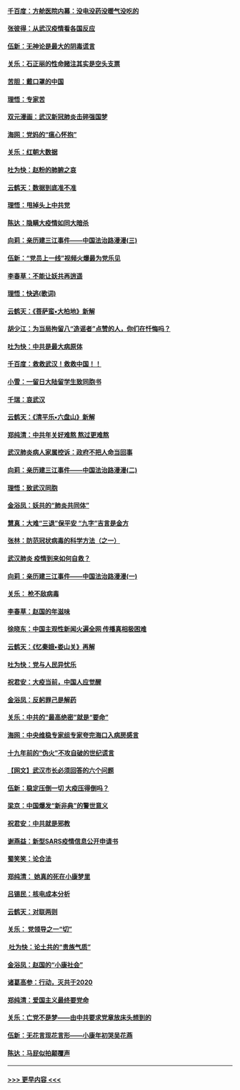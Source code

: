 #### [千百度：方舱医院内幕：没电没药没暖气没吃的](../pages/nsc993/n11850211.md?t=02071544) 
#### [张彼得：从武汉疫情看各国反应](../pages/nsc993/n11850102.md?t=02071544) 
#### [伍新：无神论是最大的阴毒谎言](../pages/nsc993/n11846129.md?t=02071544) 
#### [关乐：石正丽的性命赌注其实是空头支票](../pages/nsc993/n11846109.md?t=02071544) 
#### [苦胆：戴口罩的中国](../pages/nsc993/n11845576.md?t=02071544) 
#### [理悟：专家苦](../pages/nsc993/n11845564.md?t=02071544) 
#### [双元漫画：武汉新冠肺炎击碎强国梦](../pages/nsc993/n11843320.md?t=02071544) 
#### [海网：党妈的“瘟心怀抱”](../pages/nsc993/n11840740.md?t=02071544) 
#### [关乐：红朝大数据](../pages/nsc993/n11840675.md?t=02071544) 
#### [吐为快：赵粉的肺腑之哀](../pages/nsc993/n11840618.md?t=02071544) 
#### [云鹤天：数据到底准不准](../pages/nsc993/n11840325.md?t=02071544) 
#### [理悟：甩掉头上中共党](../pages/nsc993/n11838826.md?t=02071544) 
#### [陈达：隐瞒大疫情如同大暗杀](../pages/nsc993/n11838771.md?t=02071544) 
#### [向莉：亲历建三江事件——中国法治路漫漫(三)](../pages/nsc993/n11831825.md?t=02071544) 
#### [伍新：“党员上一线”视频火爆最为党乐见](../pages/nsc993/n11838200.md?t=02071544) 
#### [李春草：不能让妖共再逍遥](../pages/nsc993/n11838102.md?t=02071544) 
#### [理悟：快逃(歌词)](../pages/nsc993/n11838083.md?t=02071544) 
#### [云鹤天：《菩萨蛮▪大柏地》新解](../pages/nsc993/n11838059.md?t=02071544) 
#### [胡少江：为当局拘留八“造谣者”点赞的人，你们在忏悔吗？](../pages/nsc993/n11836801.md?t=02071544) 
#### [吐为快：中共是最大病原体](../pages/nsc993/n11836748.md?t=02071544) 
#### [千百度：救救武汉！救救中国！！](../pages/nsc993/n11836145.md?t=02071544) 
#### [小雪：一留日大陆留学生致同胞书](../pages/nsc993/n11834624.md?t=02071544) 
#### [千瑞：哀武汉](../pages/nsc993/n11833647.md?t=02071544) 
#### [云鹤天：《清平乐▪六盘山》新解](../pages/nsc993/n11833611.md?t=02071544) 
#### [郑纯清：中共年关好难熬 熬过更难熬](../pages/nsc993/n11833489.md?t=02071544) 
#### [武汉肺炎病人家属控诉：政府不把人命当回事](../pages/nsc993/n11833205.md?t=02071544) 
#### [向莉：亲历建三江事件——中国法治路漫漫(二)](../pages/nsc993/n11829102.md?t=02071544) 
#### [理悟：致武汉同胞](../pages/nsc993/n11831522.md?t=02071544) 
#### [金浴凤：妖共的“肺炎共同体”](../pages/nsc993/n11829448.md?t=02071544) 
#### [慧真：大难“三退”保平安 “九字”吉言是金方](../pages/nsc993/n11829501.md?t=02071544) 
#### [张林：防范冠状病毒的科学方法（之一）](../pages/nsc993/n11828618.md?t=02071544) 
#### [武汉肺炎 疫情到来如何自救？](../pages/nsc993/n11827632.md?t=02071544) 
#### [向莉：亲历建三江事件——中国法治路漫漫(一)](../pages/nsc993/n11827190.md?t=02071544) 
#### [关乐： 枪不敌病毒](../pages/nsc993/n11826746.md?t=02071544) 
#### [李春草：赵国的年滋味](../pages/nsc993/n11826321.md?t=02071544) 
#### [徐晓东：中国主观性新闻火遍全网 传播真相极困难](../pages/nsc993/n11826508.md?t=02071544) 
#### [云鹤天：《忆秦娥▪娄山关》再解](../pages/nsc993/n11824682.md?t=02071544) 
#### [吐为快：党与人民异忧乐](../pages/nsc993/n11824660.md?t=02071544) 
#### [祝君安：大疫当前，中国人应觉醒](../pages/nsc993/n11821946.md?t=02071544) 
#### [金浴凤：反躬罪己是解药](../pages/nsc993/n11820280.md?t=02071544) 
#### [关乐：中共的“最高绝密”就是“要命”](../pages/nsc993/n11816946.md?t=02071544) 
#### [海网：中央维稳专家组专家夸完海口入病房感言](../pages/nsc993/n11815138.md?t=02071544) 
#### [十九年前的“伪火”不攻自破的世纪谎言](../pages/nsc993/n11813238.md?t=02071544) 
#### [【网文】武汉市长必须回答的六个问题](../pages/nsc993/n11813848.md?t=02071544) 
#### [伍新：稳定压倒一切 大疫压得倒吗？](../pages/nsc993/n11812634.md?t=02071544) 
#### [梁京：中国爆发“新非典”的警世意义](../pages/nsc993/n11812554.md?t=02071544) 
#### [祝君安：中共就是邪教](../pages/nsc993/n11812431.md?t=02071544) 
#### [谢燕益：新型SARS疫情信息公开申请书](../pages/nsc993/n11808840.md?t=02071544) 
#### [蜀笑笑：论合法](../pages/nsc993/n11808064.md?t=02071544) 
#### [郑纯清： 她真的死在小康梦里](../pages/nsc993/n11806623.md?t=02071544) 
#### [吕锡民：核电成本分析](../pages/nsc993/n11806284.md?t=02071544) 
#### [云鹤天：对联两则](../pages/nsc993/n11805957.md?t=02071544) 
#### [关乐： 党领导之一“切”](../pages/nsc993/n11804505.md?t=02071544) 
#### [ 吐为快：论土共的“贵族气质”](../pages/nsc993/n11804490.md?t=02071544) 
#### [金浴凤：赵国的“小康社会”](../pages/nsc993/n11804452.md?t=02071544) 
#### [诸葛高参：行动，灭共于2020](../pages/nsc993/n11804120.md?t=02071544) 
#### [郑纯清：爱国主义最终要党命](../pages/nsc993/n11802197.md?t=02071544) 
#### [关乐：亡党不是梦——由中共要求党章放床头想到的](../pages/nsc993/n11802156.md?t=02071544) 
#### [伍新：无花言现花言形——小康年初哭吴花燕](../pages/nsc993/n11800044.md?t=02071544) 
#### [陈达：马屁似拍颠覆声](../pages/nsc993/n11800010.md?t=02071544) 

----
#### [ >>> 更早内容 <<< ](../indexes/nsc993-earlier.md)
